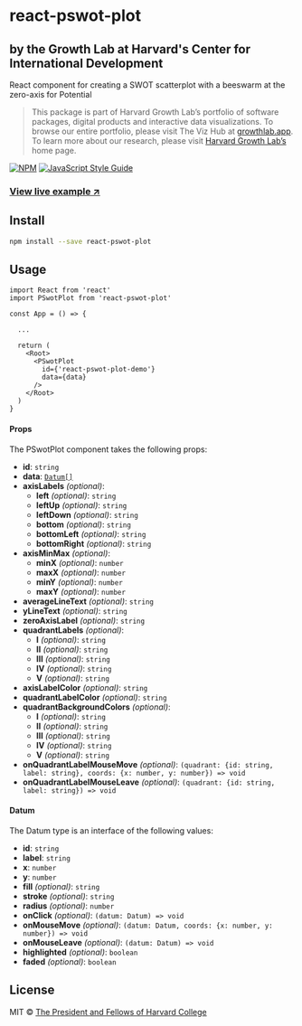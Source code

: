 # react-pswot-plot

## by the Growth Lab at Harvard's Center for International Development

React component for creating a SWOT scatterplot with a beeswarm at the zero-axis for Potential

> This package is part of Harvard Growth Lab’s portfolio of software packages, digital products and interactive data visualizations. To browse our entire portfolio, please visit The Viz Hub at [growthlab.app](https://growthlab.app/). To learn more about our research, please visit [Harvard Growth Lab’s](https://growthlab.cid.harvard.edu/) home page.


[![NPM](https://img.shields.io/npm/v/react-pswot-plot.svg)](https://www.npmjs.com/package/react-pswot-plot) [![JavaScript Style Guide](https://img.shields.io/badge/code_style-standard-brightgreen.svg)](https://standardjs.com)

### [View live example ↗](https://cid-harvard.github.io/react-pswot-plot/)

## Install

```bash
npm install --save react-pswot-plot
```

## Usage

```tsx
import React from 'react'
import PSwotPlot from 'react-pswot-plot'

const App = () => {

  ...

  return (
    <Root>
      <PSwotPlot
        id={'react-pswot-plot-demo'}
        data={data}
      />
    </Root>
  )
}
```


<a name="props"/>

#### Props

The PSwotPlot component takes the following props:

- **id**: `string`
- **data**: [`Datum[]`](#datum)
- **axisLabels** *(optional)*:
  - **left** *(optional)*: `string`
  - **leftUp** *(optional)*: `string`
  - **leftDown** *(optional)*: `string`
  - **bottom** *(optional)*: `string`
  - **bottomLeft** *(optional)*: `string`
  - **bottomRight** *(optional)*: `string`
- **axisMinMax** *(optional)*:
  - **minX** *(optional)*: `number`
  - **maxX** *(optional)*: `number`
  - **minY** *(optional)*: `number`
  - **maxY** *(optional)*: `number`
- **averageLineText** *(optional)*: `string`
- **yLineText** *(optional)*: `string`
- **zeroAxisLabel** *(optional)*: `string`
- **quadrantLabels** *(optional)*:
  - **I** *(optional)*: `string`
  - **II** *(optional)*: `string`
  - **III** *(optional)*: `string`
  - **IV** *(optional)*: `string`
  - **V** *(optional)*: `string`
- **axisLabelColor** *(optional)*: `string`
- **quadrantLabelColor** *(optional)*: `string`
- **quadrantBackgroundColors** *(optional)*:
  - **I** *(optional)*: `string`
  - **II** *(optional)*: `string`
  - **III** *(optional)*: `string`
  - **IV** *(optional)*: `string`
  - **V** *(optional)*: `string`
- **onQuadrantLabelMouseMove** *(optional)*: `(quadrant: {id: string, label: string}, coords: {x: number, y: number}) => void`
- **onQuadrantLabelMouseLeave** *(optional)*: `(quadrant: {id: string, label: string}) => void`

<a name="datum"/>

#### Datum

The Datum type is an interface of the following values:

- **id**: `string`
- **label**: `string`
- **x**: `number`
- **y**: `number`
- **fill** *(optional)*: `string`
- **stroke** *(optional)*: `string`
- **radius** *(optional)*: `number`
- **onClick** *(optional)*: `(datum: Datum) => void`
- **onMouseMove** *(optional)*: `(datum: Datum, coords: {x: number, y: number}) => void`
- **onMouseLeave** *(optional)*: `(datum: Datum) => void`
- **highlighted** *(optional)*: `boolean`
- **faded** *(optional)*: `boolean`

## License

MIT © [The President and Fellows of Harvard College](https://www.harvard.edu/)
